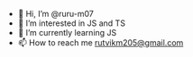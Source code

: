 - 👋 Hi, I’m @ruru-m07
- 👀 I’m interested in JS and TS
- 🌱 I’m currently learning JS
- 📫 How to reach me rutvikm205@gmail.com

<!---
ruru-m07/ruru-m07 is a ✨ special ✨ repository because its `README.md` (this file) appears on your GitHub profile.
You can click the Preview link to take a look at your changes.
--->
